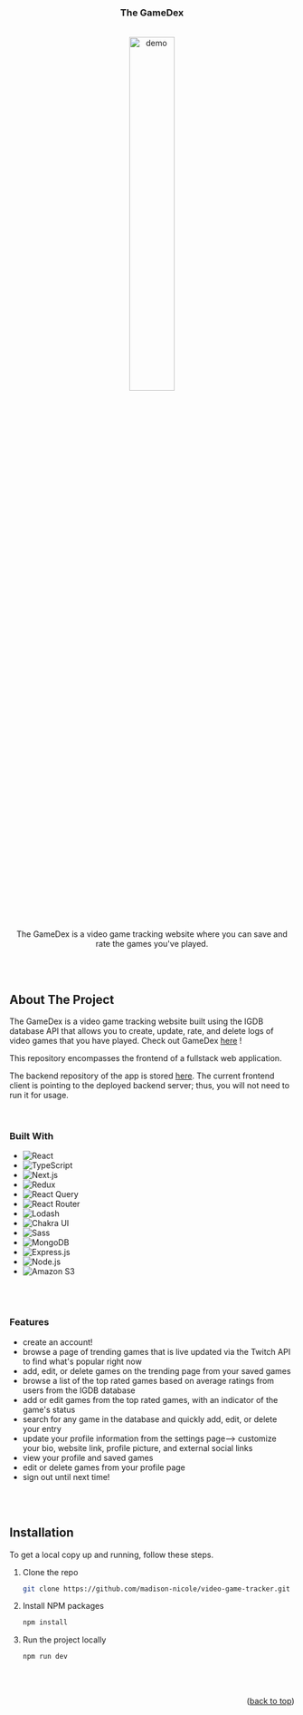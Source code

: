<a name="readme-top"></a>

<h3 align="center">The GameDex</h3>

<!-- PROJECT DEMO GIF -->
<br />
<div align="center">
  <a href="https://github.com/madison-nicole/video-game-tracker">
    <img src="https://github.com/madison-nicole/video-game-tracker/blob/main/GamedexDemo.GIF" alt="demo" width="40%">
  </a>

  <p align="center">
    The GameDex is a video game tracking website where you can save and rate the games you've played.
  </p>
</div>

<br>
<br>

## About The Project

The GameDex is a video game tracking website built using the IGDB database API that allows you to create, update, rate, and delete logs of video games that you have played.
Check out GameDex [here](https://video-game-tracker-m7cr.vercel.app/) !

 This repository encompasses the frontend of a fullstack web application.

 The backend repository of the app is stored [here](https://github.com/madison-nicole/video-game-tracker-api). The current frontend client is pointing to the deployed backend server; thus, you will not need to run it for usage.

<br>

### Built With

<p>
  <ul>
    <li><img alt="React" src="https://img.shields.io/badge/-React-61DAFB?style=flat-square&logo=react&logoColor=white" /></li>
    <li><img alt="TypeScript" src="https://img.shields.io/badge/-TypeScript-3178C6?style=flat-square&logo=TypeScript&logoColor=white" /></li>
    <li><img alt="Next.js" src="https://img.shields.io/badge/-Next.js-000000?style=flat-square&logo=Next.js&logoColor=white" /></li>
    <li><img alt="Redux" src="https://img.shields.io/badge/-Redux-764ABC?style=flat-square&logo=redux&logoColor=white" /></li>
    <li><img alt="React Query" src="https://img.shields.io/badge/-React%20Query-FF4154?style=flat-square&logo=react+query&logoColor=white" /></li>
    <li><img alt="React Router" src="https://img.shields.io/badge/-React%20Router-CA4245?style=flat-square&logo=react+router&logoColor=white" /></li>
    <li><img alt="Lodash" src="https://img.shields.io/badge/-Lodash-3492FF?style=flat-square&logo=lodash&logoColor=white" /></li>
    <li><img alt="Chakra UI" src="https://img.shields.io/badge/-Chakra%20UI-319795?style=flat-square&logo=chakra+ui&logoColor=white" /></li>
    <li><img alt="Sass" src="https://img.shields.io/badge/-SCSS-CC6699?style=flat-square&logo=Sass&logoColor=white" /></li>
    <li><img alt="MongoDB" src="https://img.shields.io/badge/-MongoDB-47A248?style=flat-square&logo=mongodb&logoColor=white" /></li>
    <li><img alt="Express.js" src="https://img.shields.io/badge/-Express.js-000000?style=flat-square&logo=express&logoColor=white" /></li>
    <li><img alt="Node.js" src="https://img.shields.io/badge/-Node.js-339933?style=flat-square&logo=node.js&logoColor=white" /></li>
    <li><img alt="Amazon S3" src="https://img.shields.io/badge/-Amazon%20S3-569A31?style=flat-square&logo=amazon+s3&logoColor=white" /></li>
  </ul>
</p>

<br>
<br>


### Features

<ul>
  <li>create an account!</li>
  <li>browse a page of trending games that is live updated via the Twitch API to find what's popular right now</li>
  <li>add, edit, or delete games on the trending page from your saved games</li>
  <li>browse a list of the top rated games based on average ratings from users from the IGDB database</li>
  <li>add or edit games from the top rated games, with an indicator of the game's status</li>
  <li>search for any game in the database and quickly add, edit, or delete your entry</li>
  <li>update your profile information from the settings page--> customize your bio, website link, profile picture, and external social links</li>
  <li>view your profile and saved games</li>
  <li>edit or delete games from your profile page</li>
  <li>sign out until next time!</li>
</ul>

<br>
<br>

<!-- GETTING STARTED -->
## Installation

To get a local copy up and running, follow these steps.

1. Clone the repo
   ```sh
   git clone https://github.com/madison-nicole/video-game-tracker.git
   ```
2. Install NPM packages
   ```sh
   npm install
   ```
3. Run the project locally
   ```sh
   npm run dev
   ```
<br>
<br>



<p align="right">(<a href="#readme-top">back to top</a>)</p>


